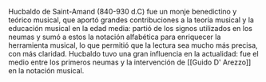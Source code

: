 Hucbaldo de Saint-Amand (840-930 d.C) fue un monje benedictino y teórico musical, que aportó grandes contribuciones a la teoría musical y la educación musical en la edad media: partió de los signos utilizados en los neumas y sumó a estos la notación alfabética para enriquecer la herramienta musical, lo que permitió que la lectura sea mucho más precisa, con más claridad. Hucbaldo tuvo una gran influencia en la actualidad: fue el medio entre los primeros neumas y la intervención de [[Guido D' Arezzo]] en la notación musical.

